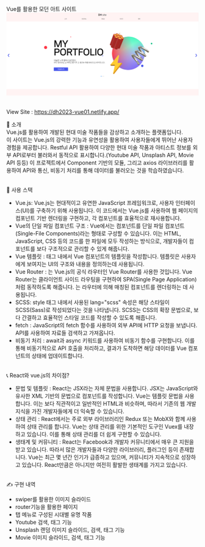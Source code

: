 Vue를 활용한 모던 아트 사이트
<img src="https://raw.githubusercontent.com/ehcjswo/site2023-vue01/main/src/assets/images/intro/gitImg01.jpg" />
<br><br>

View Site : https://dh2023-vue01.netlify.app/
<br>


👋 소개<br>
Vue.js를 활용하여 개발된 현대 미술 작품들을 감상하고 소개하는 플랫폼입니다. <br>
이 사이트는 Vue.js의 강력한 기능과 유연성을 활용하여 사용자들에게 뛰어난 사용자 경험을 제공합니다. Restful API 활용하여 다양한 현대 미술 작품과 아티스트 정보를 외부 API로부터 불러와서 동적으로 표시합니다.(Youtube API, Unsplash API, Movie API 등등) 이 프로젝트에서 Component 기반의 모듈, 그리고 axios 라이브러리를 활용하여 API와 통신, 비동기 처리를 통해 데이터를 불러오는 것을 학습하였습니다.<br><br>


🔧 사용 스택<br>
- Vue.js: Vue.js는 현대적이고 유연한 JavaScript 프레임워크로, 사용자 인터페이스(UI)를 구축하기 위해 사용됩니다. 이 코드에서는 Vue.js를 사용하여 웹 페이지의 컴포넌트 기반 렌더링을 구현하고, 각 컴포넌트를 효율적으로 재사용합니다.<br>
- Vue의 단일 파일 컴포넌트 구조 : Vue에서는 컴포넌트를 단일 파일 컴포넌트(Single-File Components)라는 형태로 구성할 수 있습니다. 이는 HTML, JavaScript, CSS 등의 코드를 한 파일에 모두 작성하는 방식으로, 개발자들이 컴포넌트를 보다 구조적으로 관리할 수 있게 해줍니다.<br>
- Vue 템플릿 : 태그 내에서 Vue 컴포넌트의 템플릿을 작성합니다. 템플릿은 사용자에게 보여지는 UI의 구조와 내용을 정의하는데 사용됩니다.<br>
- Vue Router : 는 Vue.js의 공식 라우터인 Vue Router를 사용한 것입니다. Vue Router는 클라이언트 사이드 라우팅을 구현하여 SPA(Single Page Application)처럼 동작하도록 해줍니다. 는 라우터에 의해 매칭된 컴포넌트를 렌더링하는 데 사용됩니다.<br>
- SCSS: style 태그 내에서 사용된 lang="scss" 속성은 해당 스타일이 SCSS(Sass)로 작성되었다는 것을 나타냅니다. SCSS는 CSS의 확장 문법으로, 보다 간결하고 효율적인 스타일 코드를 작성할 수 있도록 해줍니다.<br>
- fetch : JavaScript의 fetch 함수를 사용하여 외부 API에 HTTP 요청을 보냅니다. API를 사용하여 자료들 검색하고 가져옵니다.<br>
- 비동기 처리 : await과 async 키워드를 사용하여 비동기 함수를 구현합니다. 이를 통해 비동기적으로 API 호출을 처리하고, 결과가 도착하면 해당 데이터를 Vue 컴포넌트의 상태에 업데이트합니다.<br><br>

📞 React와 vue.js의 차이점?<br>
- 문법 및 템플릿 : React는 JSX라는 자체 문법을 사용합니다. JSX는 JavaScript와 유사한 XML 기반의 문법으로 컴포넌트를 작성합니다. Vue는 템플릿 문법을 사용합니다. 이는 보다 직관적이고 일반적인 HTML과 비슷하며, 따라서 기존의 웹 개발 지식을 가진 개발자들에게 더 익숙할 수 있습니다.<br>
- 상태 관리 : React에서는 주로 외부 라이브러리인 Redux 또는 MobX와 함께 사용하여 상태 관리를 합니다. Vue는 상태 관리를 위한 기본적인 도구인 Vuex를 내장하고 있습니다. 이를 통해 상태 관리를 더 쉽게 구현할 수 있습니다.
- 생태계 및 커뮤니티 : React는 Facebook과 개발자 커뮤니티에서 매우 큰 지원을 받고 있습니다. 따라서 많은 개발자들과 다양한 라이브러리, 플러그인 등이 존재합니다. Vue는 최근 몇 년간 인기가 급증하고 있으며, 커뮤니티가 지속적으로 성장하고 있습니다. React만큼은 아니지만 여전히 활발한 생태계를 가지고 있습니다.<br><br>



✍️ 구현 내역<br>
- swiper를 활용한 이미지 슬라이드<br>
- router기능을 활용한 페이지<br>
- 탭 메뉴로 구성된 시대별 유명 작품<br>
- Youtube 검색, 태그 기능<br>
- Unsplash 랜덤 이미지 슬라이드, 검색, 태그 기능<br>
- Movie 이미지 슬라이드, 검색, 태그 기능<br><br>
